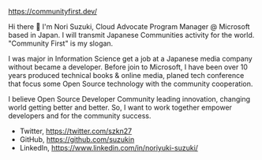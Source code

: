 <p><a href="https://communityfirst.dev/" rel="nofollow">https://communityfirst.dev/</a></p>
<p>Hi there <g-emoji class="g-emoji" alias="raised_hands" fallback-src="https://github.githubassets.com/images/icons/emoji/unicode/1f64c.png">🙌</g-emoji> I'm Nori Suzuki, Cloud Advocate Program Manager @ Microsoft based in Japan. I will transmit Japanese Communities activity for the world. "Community First" is my slogan.</p>
<p>I was major in Information Science get a job at a Japanese media company without became a developer. Before join to Microsoft, I have been over 10 years produced technical books & online media, planed tech conference that focus some Open Source technology with the community cooperation.</p>
<p>I believe Open Source Developer Community leading innovation, changing world getting better and better. So, I want to work together empower developers and for the community success.</p>
<ul>
<li>Twitter, <a href="https://twitter.com/szkn27" rel="nofollow">https://twitter.com/szkn27</a></li>
<li>GitHub, <a href="https://github.com/suzukin">https://github.com/suzukin</a></li>
<li>LinkedIn, <a href="https://www.linkedin.com/in/noriyuki-suzuki/" rel="nofollow">https://www.linkedin.com/in/noriyuki-suzuki/</a></li>
</ul>
